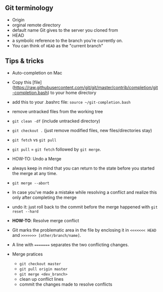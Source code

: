 ## Git terminology
 + Origin
  + orginal remote directory
  + default name Git gives to the server you cloned from
 + HEAD
  +  a symbolic reference to the branch you’re currently on.
  +  You can think of `HEAD` as the "current branch"
  
## Tips & tricks
+ Auto-completion on Mac
 + Copy this [file] (https://raw.githubusercontent.com/git/git/master/contrib/completion/git-completion.bash) to your home directory
 + add this to your .bashrc file:
    `source ~/git-completion.bash`

+ remove untracked files from the working tree
 + `git clean -df` (include untracked directory)
 + `git checkout .` (just remove modified files, new files/directories stay)

+ `git fetch` vs `git pull`
 + `git pull` = `git fetch` followed by `git merge`.

+ HOW-TO: Undo a Merge
 + always keep in mind that you can return to the state before you started the merge at any time. 
  + `git merge --abort`
 + In case you've made a mistake while resolving a conflict and realize this only after completing the merge
  + undo it: just roll back to the commit before the merge happened with `git reset --hard`

+ **HOW-TO**: Resolve merge conflict
 + Git marks the problematic area in the file by enclosing it in `<<<<<<< HEAD` and `>>>>>>> [other/branch/name]`.
 + A line with `=======` separates the two conflicting changes.
 + Merge pratices
   + `git checkout master`
   + `git pull origin master`
   + `git merge <dev_branch>` 
   + clean up conflict lines
   + commit the changes made to resolve conflicts
